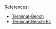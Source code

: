 References:
- [Terminal-Bench](https://github.com/laude-institute/terminal-bench)
- [Terminal-Bench-RL](https://github.com/Danau5tin/terminal-bench-rl)
